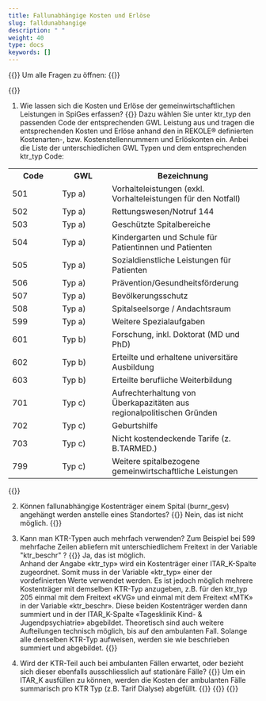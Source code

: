 ```yaml
---
title: Fallunabhängige Kosten und Erlöse 
slug: falldunabhangige
description: " "
weight: 40
type: docs
keywords: []
---
```


{{<faqBlock>}}
Um alle Fragen zu öffnen: {{<collapsibleGroupCommand groupId="falldunabhangige">}}

{{<numberedList>}}
1. Wie lassen sich die Kosten und Erlöse der gemeinwirtschaftlichen Leistungen in SpiGes erfassen?
{{<collapsibleBlock groupId="falldunabhangige">}}
Dazu wählen Sie unter ktr_typ den passenden Code der entsprechenden GWL Leistung aus und tragen die entsprechenden Kosten und Erlöse anhand den in REKOLE® definierten Kostenarten-, bzw. Kostenstellennummern und Erlöskonten ein. Anbei die Liste der unterschiedlichen GWL Typen und dem entsprechenden ktr_typ Code:
<table class="w-100">
  <tr>
    <th style="width:20%"> Code </div></th>
    <th> GWL </th>
    <th style="width:60%"> Bezeichnung </th>
  </tr>
  <tr>
    <td> 501 </td>
    <td> Typ a) </td>
    <td> Vorhalteleistungen (exkl. Vorhalteleistungen für den Notfall) </td>
  </tr>
  <tr>
    <td> 502 </td>
    <td> Typ a) </td>
    <td> Rettungswesen/Notruf 144 </td>
  </tr>
  <tr>
    <td> 503 </td>
    <td> Typ a) </td>
    <td> Geschützte Spitalbereiche </td>
  </tr>
  <tr>
    <td> 504 </td>
    <td> Typ a) </td>
    <td> Kindergarten und Schule für Patientinnen und Patienten </td>
  </tr>
  <tr>
    <td> 505 </td>
    <td> Typ a) </td>
    <td> Sozialdienstliche Leistungen für Patienten </td>
  </tr>
  <tr>
    <td> 506 </td>
    <td> Typ a) </td>
    <td> Prävention/Gesundheitsförderung </td>
  </tr>
  <tr>
    <td> 507 </td>
    <td> Typ a) </td>
    <td> Bevölkerungsschutz </td>
  </tr>
  <tr>
    <td> 508 </td>
    <td> Typ a) </td>
    <td> Spitalseelsorge / Andachtsraum </td>
  </tr>
  <tr>
    <td> 599 </td>
    <td> Typ a) </td>
    <td> Weitere Spezialaufgaben </td>
  </tr>
  <tr>
    <td> 601 </td>
    <td> Typ b) </td>
    <td> Forschung, inkl. Doktorat (MD und PhD) </td>
  </tr>
  <tr>
    <td> 602 </td>
    <td> Typ b) </td>
    <td> Erteilte und erhaltene universitäre Ausbildung </td>
  </tr>
  <tr>
    <td> 603 </td>
    <td> Typ b) </td>
    <td> Erteilte berufliche Weiterbildung </td>
  </tr>
  <tr>
    <td> 701 </td>
    <td> Typ c) </td>
    <td> Aufrechterhaltung von Überkapazitäten aus regionalpolitischen Gründen </td>
  </tr>
  <tr>
    <td> 702 </td>
    <td> Typ c) </td>
    <td> Geburtshilfe </td>
  </tr>
  <tr>
    <td> 703 </td>
    <td> Typ c) </td>
    <td> Nicht kostendeckende Tarife (z. B.TARMED.) </td>
  </tr>
  <tr>
    <td> 799 </td>
    <td> Typ c) </td>
    <td> Weitere spitalbezogene gemeinwirtschaftliche Leistungen </td>
  </tr>
</table>
{{</collapsibleBlock>}}

2. Können fallunabhängige Kostenträger einem Spital (burnr_gesv) angehängt werden anstelle eines Standortes? 
{{<collapsibleBlock groupId="falldunabhangige">}}
Nein, das ist nicht möglich.
{{</collapsibleBlock>}}

3. Kann man KTR-Typen auch mehrfach verwenden? Zum Beispiel bei 599 mehrfache Zeilen abliefern mit unterschiedlichem Freitext in der Variable "ktr_beschr" ?
{{<collapsibleBlock groupId="falldunabhangige">}}
Ja, das ist möglich. <br />
Anhand der Angabe «ktr_typ» wird ein Kostenträger einer ITAR_K-Spalte zugeordnet. Somit muss in der Variable «ktr_typ» einer der vordefinierten Werte verwendet werden. Es ist jedoch möglich mehrere Kostenträger mit demselben KTR-Typ anzugeben, z.B. für den ktr_typ 205 einmal mit dem Freitext «KVG» und einmal mit dem Freitext «MTK» in der Variable «ktr_beschr». Diese beiden Kostenträger werden dann summiert und in der ITAR_K-Spalte «Tagesklinik Kind- & Jugendpsychiatrie» abgebildet. Theoretisch sind auch weitere Aufteilungen technisch möglich, bis auf den ambulanten Fall. Solange alle denselben KTR-Typ aufweisen, werden sie wie beschrieben summiert und abgebildet. 
{{</collapsibleBlock>}}

4. Wird der KTR-Teil auch bei ambulanten Fällen erwartet, oder bezieht sich dieser ebenfalls ausschliesslich auf stationäre Fälle?
{{<collapsibleBlock groupId="falldunabhangige">}}
Um ein ITAR_K ausfüllen zu können, werden die Kosten der ambulanten Fälle summarisch pro KTR Typ (z.B. Tarif Dialyse) abgefüllt.
{{</collapsibleBlock>}}
{{</numberedList>}}
{{</faqBlock>}}